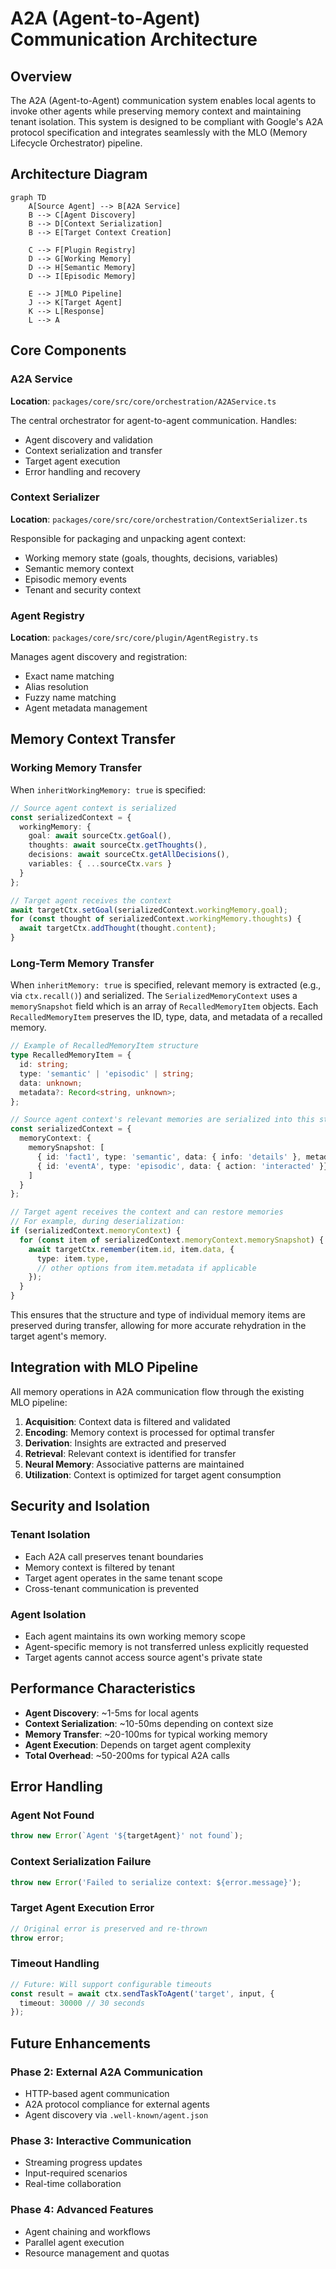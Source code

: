 # A2A (Agent-to-Agent) Communication Architecture

## Overview

The A2A (Agent-to-Agent) communication system enables local agents to invoke other agents while preserving memory context and maintaining tenant isolation. This system is designed to be compliant with Google's A2A protocol specification and integrates seamlessly with the MLO (Memory Lifecycle Orchestrator) pipeline.

## Architecture Diagram

```mermaid
graph TD
    A[Source Agent] --> B[A2A Service]
    B --> C[Agent Discovery]
    B --> D[Context Serialization]
    B --> E[Target Context Creation]
    
    C --> F[Plugin Registry]
    D --> G[Working Memory]
    D --> H[Semantic Memory]
    D --> I[Episodic Memory]
    
    E --> J[MLO Pipeline]
    J --> K[Target Agent]
    K --> L[Response]
    L --> A
```

## Core Components

### A2A Service
**Location**: `packages/core/src/core/orchestration/A2AService.ts`

The central orchestrator for agent-to-agent communication. Handles:
- Agent discovery and validation
- Context serialization and transfer
- Target agent execution
- Error handling and recovery

### Context Serializer
**Location**: `packages/core/src/core/orchestration/ContextSerializer.ts`

Responsible for packaging and unpacking agent context:
- Working memory state (goals, thoughts, decisions, variables)
- Semantic memory context
- Episodic memory events
- Tenant and security context

### Agent Registry
**Location**: `packages/core/src/core/plugin/AgentRegistry.ts`

Manages agent discovery and registration:
- Exact name matching
- Alias resolution
- Fuzzy name matching
- Agent metadata management

## Memory Context Transfer

### Working Memory Transfer

When `inheritWorkingMemory: true` is specified:

```typescript
// Source agent context is serialized
const serializedContext = {
  workingMemory: {
    goal: await sourceCtx.getGoal(),
    thoughts: await sourceCtx.getThoughts(),
    decisions: await sourceCtx.getAllDecisions(),
    variables: { ...sourceCtx.vars }
  }
};

// Target agent receives the context
await targetCtx.setGoal(serializedContext.workingMemory.goal);
for (const thought of serializedContext.workingMemory.thoughts) {
  await targetCtx.addThought(thought.content);
}
```

### Long-Term Memory Transfer

When `inheritMemory: true` is specified, relevant memory is extracted (e.g., via `ctx.recall()`) and serialized. The `SerializedMemoryContext` uses a `memorySnapshot` field which is an array of `RecalledMemoryItem` objects. Each `RecalledMemoryItem` preserves the ID, type, data, and metadata of a recalled memory.

```typescript
// Example of RecalledMemoryItem structure
type RecalledMemoryItem = {
  id: string;
  type: 'semantic' | 'episodic' | string;
  data: unknown;
  metadata?: Record<string, unknown>;
};

// Source agent context's relevant memories are serialized into this structure
const serializedContext = {
  memoryContext: {
    memorySnapshot: [
      { id: 'fact1', type: 'semantic', data: { info: 'details' }, metadata: { score: 0.9 }},
      { id: 'eventA', type: 'episodic', data: { action: 'interacted' }}
    ]
  }
};

// Target agent receives the context and can restore memories
// For example, during deserialization:
if (serializedContext.memoryContext) {
  for (const item of serializedContext.memoryContext.memorySnapshot) {
    await targetCtx.remember(item.id, item.data, { 
      type: item.type, 
      // other options from item.metadata if applicable
    });
  }
}
```
This ensures that the structure and type of individual memory items are preserved during transfer, allowing for more accurate rehydration in the target agent's memory.

## Integration with MLO Pipeline

All memory operations in A2A communication flow through the existing MLO pipeline:

1. **Acquisition**: Context data is filtered and validated
2. **Encoding**: Memory context is processed for optimal transfer
3. **Derivation**: Insights are extracted and preserved
4. **Retrieval**: Relevant context is identified for transfer
5. **Neural Memory**: Associative patterns are maintained
6. **Utilization**: Context is optimized for target agent consumption

## Security and Isolation

### Tenant Isolation
- Each A2A call preserves tenant boundaries
- Memory context is filtered by tenant
- Target agent operates in the same tenant scope
- Cross-tenant communication is prevented

### Agent Isolation
- Each agent maintains its own working memory scope
- Agent-specific memory is not transferred unless explicitly requested
- Target agents cannot access source agent's private state

## Performance Characteristics

- **Agent Discovery**: ~1-5ms for local agents
- **Context Serialization**: ~10-50ms depending on context size
- **Memory Transfer**: ~20-100ms for typical working memory
- **Agent Execution**: Depends on target agent complexity
- **Total Overhead**: ~50-200ms for typical A2A calls

## Error Handling

### Agent Not Found
```typescript
throw new Error(`Agent '${targetAgent}' not found`);
```

### Context Serialization Failure
```typescript
throw new Error('Failed to serialize context: ${error.message}');
```

### Target Agent Execution Error
```typescript
// Original error is preserved and re-thrown
throw error;
```

### Timeout Handling
```typescript
// Future: Will support configurable timeouts
const result = await ctx.sendTaskToAgent('target', input, {
  timeout: 30000 // 30 seconds
});
```

## Future Enhancements

### Phase 2: External A2A Communication
- HTTP-based agent communication
- A2A protocol compliance for external agents
- Agent discovery via `.well-known/agent.json`

### Phase 3: Interactive Communication
- Streaming progress updates
- Input-required scenarios
- Real-time collaboration

### Phase 4: Advanced Features
- Agent chaining and workflows
- Parallel agent execution
- Resource management and quotas 